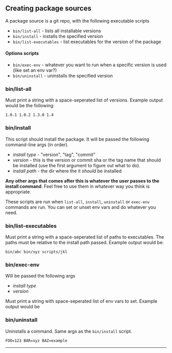 ## Creating package sources

A package source is a git repo, with the following executable scripts

* `bin/list-all` - lists all installable versions
* `bin/install` - installs the specified version
* `bin/list-executables` - list executables for the version of the package

#### Options scripts

* `bin/exec-env` - whatever you want to run when a specific version is used (like set an env var?)
* `bin/uninstall` - uninstalls the specified version

### bin/list-all

Must print a string with a space-seperated list of versions. Example output would be the following:

```
1.0.1 1.0.2 1.3.0 1.4
```

### bin/install

This script should install the package. It will be passed the following command-line args (in order).

* *install type* - "version", "tag", "commit"
* *version* - this is the version or commit sha or the tag name that should be installed (use the first argument to figure out what to do).
* *install path* - the dir where the it *should* be installed

**Any other args that comes after this is whatever the user passes to the install command**. Feel free to use them in whatever way you think is appropriate.

These scripts are run when `list-all`, `install`, `uninstall` or `exec-env` commands are run. You can set or unset env vars and do whatever you need.

### bin/list-executables

Must print a string with a space-seperated list of paths to executables. The paths must be relative to the install path passed. Example output would be:

```
bin/abc bin/xyz scripts/jkl
```

### bin/exec-env

Will be passed the following args

* *install type*
* *version*

Must print a string with space-seperated list of env vars to set. Example output would be

### bin/uninstall

Uninstalls a command. Same args as the `bin/install` script.

```
FOO=123 BAR=xyz BAZ=example
```

-------------
